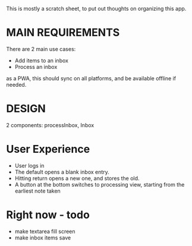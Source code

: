 This is mostly a scratch sheet, to put out thoughts on organizing this app.


# MAIN REQUIREMENTS

There are 2 main use cases:
- Add items to an inbox
- Process an inbox

as a PWA, this should sync on all platforms, and be available offline if needed.

# DESIGN

2 components: processInbox, Inbox

# User Experience
- User logs in
- The default opens a blank inbox entry. 
- Hitting return opens a new one, and stores the old.
- A button at the bottom switches to processing view, starting from the earliest note taken


# Right now - todo
- make textarea fill screen
- make inbox items save